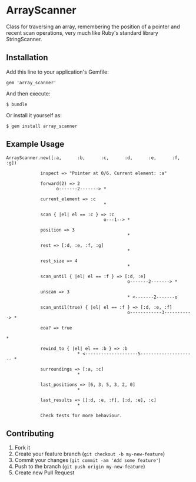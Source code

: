 # ArrayScanner

Class for traversing an array, remembering the position of a pointer and
recent scan operations, very much like Ruby's standard library
StringScanner.

## Installation

Add this line to your application's Gemfile:

    gem 'array_scanner'

And then execute:

    $ bundle

Or install it yourself as:

    $ gem install array_scanner

## Example Usage

    ArrayScanner.new([:a,      :b,      :c,      :d,      :e,      :f,      :g])

                 inspect => "Pointer at 0/6. Current element: :a"

                 forward(2) => 2
                       o-------2-------> *

                 current_element => :c
                                         *
                 
                 scan { |el| el == :c } => :c
                                         o---1--> *

                 position => 3
                                                  *

                 rest => [:d, :e, :f, :g]
                                                  *

                 rest_size => 4
                                                  *

                 scan_until { |el| el == :f } => [:d, :e]
                                                  o-------2-------> *
                 
                 unscan => 3
                                                  * <-------2-------o                  

                 scan_until(true) { |el| el == :f } => [:d, :e, :f]
                                                  o------------3-----------> *

                 eoa? => true
                                                                             *

                 rewind_to { |el| el == :b } => :b
                               * <--------------------5--------------------- *

                 surroundings => [:a, :c]
                               *

                 last_positions => [6, 3, 5, 3, 2, 0]
                               *

                 last_results => [[:d, :e, :f], [:d, :e], :c]
                               *
                                        
                 Check tests for more behaviour.


## Contributing

1. Fork it
2. Create your feature branch (`git checkout -b my-new-feature`)
3. Commit your changes (`git commit -am 'Add some feature'`)
4. Push to the branch (`git push origin my-new-feature`)
5. Create new Pull Request
